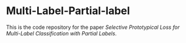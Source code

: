 # Multi-Label-Partial-label

This is the code repository for the paper *Selective Prototypical Loss for Multi-Label Classification with Partial Labels*.
